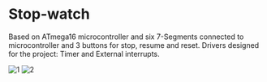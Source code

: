 # Stop-watch
Based on ATmega16 microcontroller and six 7-Segments connected to microcontroller and 3 buttons for stop,  resume and reset. Drivers designed for the project: Timer and External interrupts.


![1](https://user-images.githubusercontent.com/22917887/211435877-fc70d4d2-09ce-4f6f-8f74-43a25f76d176.png)
![2](https://user-images.githubusercontent.com/22917887/211435883-09b4e75f-f24d-4983-b769-db2de3cbf25b.png)

